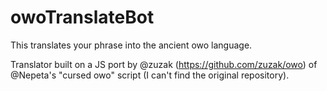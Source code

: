 # owoTranslateBot
This translates your phrase into the ancient owo language. 

Translator built on a JS port by @zuzak (https://github.com/zuzak/owo) of @Nepeta's "cursed owo" script (I can't find the original repository). 

